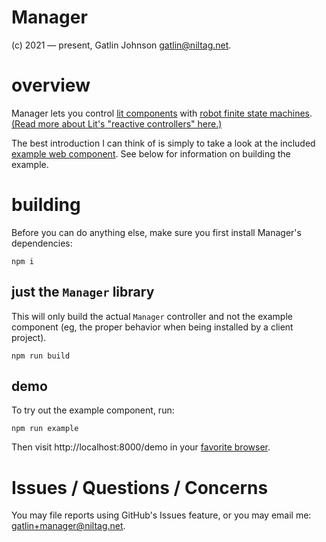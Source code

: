 Manager
===

(c) 2021 &mdash; present, Gatlin Johnson <gatlin@niltag.net>.

overview
===

Manager lets you control [lit components][litsite] with
[robot finite state machines][robotsite].
[(Read more about Lit's "reactive controllers" here.)][reactivecontroller]

The best introduction I can think of is simply to take a look at the included
[example web component](example-component.ts).
See below for information on building the example.

building
===

Before you can do anything else, make sure you first install Manager's
dependencies:

```shell
npm i
```

just the `Manager` library
---

This will only build the actual `Manager` controller and not the example
component (eg, the proper behavior when being installed by a client project).

```shell
npm run build
```

demo
---

To try out the example component, run:

```shell
npm run example
```

Then visit http://localhost:8000/demo in your [favorite browser][firefox].

Issues / Questions / Concerns
===

You may file reports using GitHub's Issues feature, or you may email me:
<gatlin+manager@niltag.net>.

[litsite]: //lit.dev
[robotsite]: //thisrobot.life
[reactivecontroller]: https://lit.dev/docs/composition/controllers/
[examplecomponent]: example-component.ts
[firefox]: //getfirefox.com
